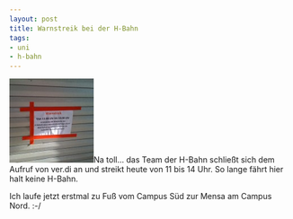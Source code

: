 ```yaml
--- 
layout: post
title: Warnstreik bei der H-Bahn
tags: 
- uni
- h-bahn
---
```

<a href="/uploads/images/2009/02/l-640-480-78752e1d-e6d3-48f0-9860-4d52579d2738.jpeg"><img src="/uploads/images/2009/02/l-640-480-78752e1d-e6d3-48f0-9860-4d52579d2738-150x150.jpg" alt="Streik bei der H-Bahn" title="Streik bei der H-Bahn" width="150" height="150" class="alignleft size-thumbnail wp-image-222" /></a>Na toll... das Team der H-Bahn schließt sich dem Aufruf von ver.di an und streikt heute von 11 bis 14 Uhr. So lange fährt hier halt keine H-Bahn.

Ich laufe jetzt erstmal zu Fuß vom Campus Süd zur Mensa am Campus Nord. :-/
<br class="clear" />

